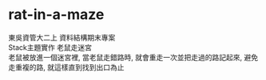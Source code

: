 # rat-in-a-maze
東吳資管大二上 資料結構期末專案<br>
Stack主題實作 老鼠走迷宮<br>
老鼠被放進一個迷宮裡, 當老鼠走錯路時, 就會重走一次並把走過的路記起來, 避免走重複的路, 就這樣直到找到出口為止<br>
